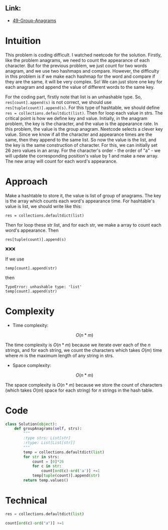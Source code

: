 ## Link:
- [49-Group-Anagrams](https://leetcode.com/problems/group-anagrams/description/)
  
# Intuition
<!-- Describe your first thoughts on how to solve this problem. -->

This problem is coding difficult. I watched neetcode for the solution. Firstly, like the problem anagrams, we need to count the appearance of each character. But for the previous problem, we just count for two words anagram, and we use two hashmaps and compare. However, the difficulty in this problem is if we make each hashmap for the word and compare if they are the same, it will be very complex. So! We can just store one key for each anagram and append the value of different words to the same key.

For the coding part, firstly note that list is an unhashable type. So, `res[count].append(s)` is not correct, we should use `res[tuple(count)].append(s)`. For this type of hashtable, we should define `res = collections.defaultdict(list)`. Then for loop each value in strs. The critical point is how we define key and value. Initially, in the anagram problem, the key is the character, and the value is the appearance rate. In this problem, the value is the group anagram. Neetcode selects a clever key value. Since we know if all the character and appearance times are the same, then they append to the same list. So now the value is the list, and the key is the same construction of character. For this, we can initially set 26 zero values in an array. For the character's order - the order of "a" - we will update the corresponding position's value by 1 and make a new array. The new array will count for each word's appearance.


# Approach
<!-- Describe your approach to solving the problem. -->
Make a hashtable to store it, the value is list of group of anagrams. The key is the array which counts each word's appearance time. For hashtable's value is list, we should write like this:

    res = collections.defaultdict(list)
Then for loop these str list, and for each str, we make a array to count each word's appearance. Then

    res[tuple(count)].append(s)

❌❌❌

If we use  

    temp[count].append(str)
    
then

    TypeError: unhashable type: 'list'
    temp[count].append(str)
    
# Complexity
- Time complexity:
<!-- Add your time complexity here, e.g. $$O(n)$$ -->
 $$O(n*m)$$ 

The time complexity is $O(n*m)$ because we iterate over each of the $n$ strings, and for each string, we count the characters which takes $O(m)$ time where $m$ is the maximum length of any string in strs.

- Space complexity:
<!-- Add your space complexity here, e.g. $$O(n)$$ -->
 $$O(n*m)$$ 

The space complexity is $O(n*m)$ because we store the count of characters (which takes $O(m)$ space for each string) for $n$ strings in the hash table.

# Code
```python
class Solution(object):
    def groupAnagrams(self, strs):
        """
        :type strs: List[str]
        :rtype: List[List[str]]
        """
        temp = collections.defaultdict(list)
        for str in strs:
            count = [0]*26
            for c in str:
                count[ord(c)-ord('a')] +=1
            temp[tuple(count)].append(str)
        return temp.values()
```

# Technical
```python
res = collections.defaultdict(list)
```
```python
count[ord(c)-ord("a")] +=1
```
